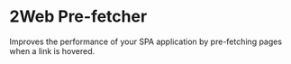 # 2Web Pre-fetcher

Improves the performance of your SPA application by pre-fetching pages when a
link is hovered.
